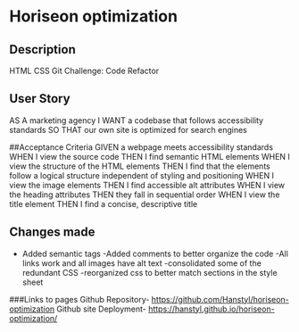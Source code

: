 # Horiseon optimization

## Description
HTML CSS Git Challenge: Code Refactor

## User Story
AS A marketing agency
I WANT a codebase that follows accessibility standards
SO THAT our own site is optimized for search engines

##Acceptance Criteria
GIVEN a webpage meets accessibility standards
WHEN I view the source code
THEN I find semantic HTML elements
WHEN I view the structure of the HTML elements
THEN I find that the elements follow a logical structure independent of styling and positioning
WHEN I view the image elements
THEN I find accessible alt attributes
WHEN I view the heading attributes
THEN they fall in sequential order
WHEN I view the title element
THEN I find a concise, descriptive title

## Changes made
- Added semantic tags 
-Added comments to better organize the code
-All links work and all images have alt text
-consolidated some of the redundant CSS 
-reorganized css to better match sections in the style sheet

###Links to pages
Github Repository- https://github.com/Hanstyl/horiseon-optimization
Github site Deployment- https://hanstyl.github.io/horiseon-optimization/


